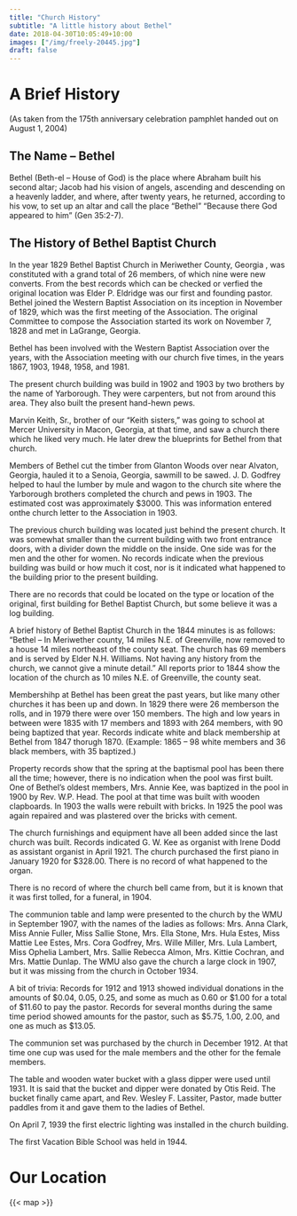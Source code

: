 ```yaml
---
title: "Church History"
subtitle: "A little history about Bethel"
date: 2018-04-30T10:05:49+10:00
images: ["/img/freely-20445.jpg"]
draft: false
---
```




# A Brief History
(As taken from the 175th anniversary celebration pamphlet handed out on August 1, 2004)

## The Name – Bethel

Bethel (Beth-el – House of God) is the place where Abraham built his second altar; Jacob had his vision of angels, ascending and descending on a heavenly ladder, and where, after twenty years, he returned, according to his vow, to set up an altar and call the place “Bethel” “Because there God appeared to him” (Gen 35:2-7).

## The History of Bethel Baptist Church

In the year 1829 Bethel Baptist Church in Meriwether County, Georgia , was constituted with a grand total of 26 members, of which nine were new converts. From the best records which can be checked or verfied the original location was Elder P. Eldridge was our first and founding pastor. Bethel joined the Western Baptist Association on its inception in November of 1829, which was the first meeting of the Association. The original Committee to compose the Association started its work on November 7, 1828 and met in LaGrange, Georgia.

Bethel has been involved with the Western Baptist Association over the years, with the Association meeting with our church five times, in the years 1867, 1903, 1948, 1958, and 1981.

The present church building was build in 1902 and 1903 by two brothers by the name of Yarborough. They were carpenters, but not from around this area. They also built the present hand-hewn pews.

Marvin Keith, Sr., brother of our “Keith sisters,” was going to school at Mercer University in Macon, Georgia, at that time, and saw a church there which he liked very much. He later drew the blueprints for Bethel from that church.

Members of Bethel cut the timber from Glanton Woods over near Alvaton, Georgia, hauled it to a Senoia, Georgia, sawmill to be sawed. J. D. Godfrey helped to haul the lumber by mule and wagon to the church site where the Yarborough brothers completed the church and pews in 1903. The estimated cost was approximately $3000. This was information entered onthe church letter to the Association in 1903.

The previous church building was located just behind the present church. It was somewhat smaller than the current building with two front entrance doors, with a divider down the middle on the inside. One side was for the men and the other for women. No records indicate when the previous building was build or how much it cost, nor is it indicated what happened to the building prior to the present building.

There are no records that could be located on the type or location of the original, first building for Bethel Baptist Church, but some believe it was a log building.

A brief history of Bethel Baptist Church in the 1844 minutes is as follows: “Bethel – In Meriwether county, 14 miles N.E. of Greenville, now removed to a house 14 miles northeast of the county seat. The church has 69 members and is served by Elder N.H. Williams. Not having any history from the church, we cannot give a minute detail.” All reports prior to 1844 show the location of the church as 10 miles N.E. of Greenville, the county seat.

Membershihp at Bethel has been great the past years, but like many other churches it has been up and down. In 1829 there were 26 memberson the rolls, and in 1979 there were over 150 members. The high and low years in between were 1835 with 17 members and 1893 with 264 members, with 90 being baptized that year. Records indicate white and black membership at Bethel from 1847 thorugh 1870. (Example: 1865 – 98 white members and 36 black members, with 35 baptized.)

Property records show that the spring at the baptismal pool has been there all the time; however, there is no indication when the pool was first built. One of Bethel’s oldest members, Mrs. Annie Kee, was baptized in the pool in 1900 by Rev. W.P. Head. The pool at that time was built with wooden clapboards. In 1903 the walls were rebuilt with bricks. In 1925 the pool was again repaired and was plastered over the bricks with cement.

The church furnishings and equipment have all been added since the last church was built. Records indicated G. W. Kee as organist with Irene Dodd as assistant organist in April 1921. The church purchased the first piano in January 1920 for $328.00. There is no record of what happened to the organ.

There is no record of where the church bell came from, but it is known that it was first tolled, for a funeral, in 1904.

The communion table and lamp were presented to the church by the WMU in September 1907, with the names of the ladies as follows: Mrs. Anna Clark, Miss Annie Fuller, Miss Sallie Stone, Mrs. Ella Stone, Mrs. Hula Estes, Miss Mattie Lee Estes, Mrs. Cora Godfrey, Mrs. Wille Miller, Mrs. Lula Lambert, Miss Ophelia Lambert, Mrs. Sallie Rebecca Almon, Mrs. Kittie Cochran, and Mrs. Mattie Dunlap. The WMU also gave the church a large clock in 1907, but it was missing from the church in October 1934.

A bit of trivia: Records for 1912 and 1913 showed individual donations in the amounts of $0.04, 0.05, 0.25, and some as much as 0.60 or $1.00 for a total of $11.60 to pay the pastor. Records for several months during the same time period showed amounts for the pastor, such as $5.75, 1.00, 2.00, and one as much as $13.05.

The communion set was purchased by the church in December 1912. At that time one cup was used for the male members and the other for the female members.

The table and wooden water bucket with a glass dipper were used until 1931. It is said that the bucket and dipper were donated by Otis Reid. The bucket finally came apart, and Rev. Wesley F. Lassiter, Pastor, made butter paddles from it and gave them to the ladies of Bethel.

On April 7, 1939 the first electric lighting was installed in the church building.

The first Vacation Bible School was held in 1944.

# Our Location
{{< map >}}

